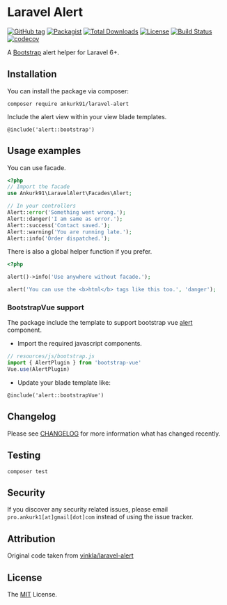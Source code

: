 # Laravel Alert

[![GitHub tag](https://badgen.net/github/tag/ankurk91/laravel-alert)](https://github.com/ankurk91/laravel-alert/releases)
[![Packagist](https://badgen.net/packagist/v/ankurk91/laravel-alert)](https://packagist.org/packages/ankurk91/laravel-alert)
[![Total Downloads](https://badgen.net/packagist/dt/ankurk91/laravel-alert)](https://packagist.org/packages/ankurk91/laravel-alert)
[![License](https://badgen.net/packagist/license/ankurk91/laravel-alert)](https://packagist.org/packages/ankurk91/laravel-alert)
[![Build Status](https://travis-ci.com/ankurk91/laravel-alert.svg)](https://travis-ci.com/ankurk91/laravel-alert)
[![codecov](https://codecov.io/gh/ankurk91/laravel-alert/branch/master/graph/badge.svg)](https://codecov.io/gh/ankurk91/laravel-alert)

A [Bootstrap](https://getbootstrap.com/docs/4.1/components/alerts/) alert helper for Laravel 6+.

## Installation
You can install the package via composer:
```
composer require ankurk91/laravel-alert
```

Include the alert view within your view blade templates.

```blade
@include('alert::bootstrap')
```

## Usage examples
You can use facade.
```php
<?php
// Import the facade
use Ankurk91\LaravelAlert\Facades\Alert;

// In your controllers
Alert::error('Something went wrong.');
Alert::danger('I am same as error.');
Alert::success('Contact saved.');
Alert::warning('You are running late.');
Alert::info('Order dispatched.');
```

There is also a global helper function if you prefer.

```php
<?php

alert()->info('Use anywhere without facade.');

alert('You can use the <b>html</b> tags like this too.', 'danger');
```

### BootstrapVue support
The package include the template to support bootstrap vue [alert](https://bootstrap-vue.js.org/docs/components/alert/#alerts) component.

* Import the required javascript components.
```js
// resources/js/bootstrap.js
import { AlertPlugin } from 'bootstrap-vue'
Vue.use(AlertPlugin)
```
* Update your blade template like:
```blade
@include('alert::bootstrapVue')
```

## Changelog
Please see [CHANGELOG](CHANGELOG.md) for more information what has changed recently.

## Testing
```
composer test
```

## Security
If you discover any security related issues, please email `pro.ankurk1[at]gmail[dot]com` instead of using the issue tracker.

## Attribution
Original code taken from [vinkla/laravel-alert](https://github.com/vinkla/laravel-alert)

## License
The [MIT](https://opensource.org/licenses/MIT) License.
